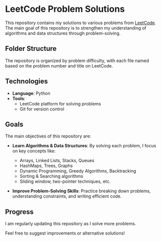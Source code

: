 # LeetCode Problem Solutions

This repository contains my solutions to various problems from [LeetCode](https://leetcode.com/). The main goal of this repository is to strengthen my understanding of algorithms and data structures through problem-solving.

## Folder Structure

The repository is organized by problem difficulty, with each file named based on the problem number and title on LeetCode.


## Technologies

- **Language**: Python
- **Tools**: 
  - LeetCode platform for solving problems
  - Git for version control

## Goals

The main objectives of this repository are:

- **Learn Algorithms & Data Structures**: By solving each problem, I focus on key concepts like:
  - Arrays, Linked Lists, Stacks, Queues
  - HashMaps, Trees, Graphs
  - Dynamic Programming, Greedy Algorithms, Backtracking
  - Sorting & Searching algorithms
  - Sliding window, two-pointer techniques, etc.
  
- **Improve Problem-Solving Skills**: Practice breaking down problems, understanding constraints, and writing efficient code.

## Progress
I am regularly updating this repository as I solve more problems.

Feel free to suggest improvements or alternative solutions!